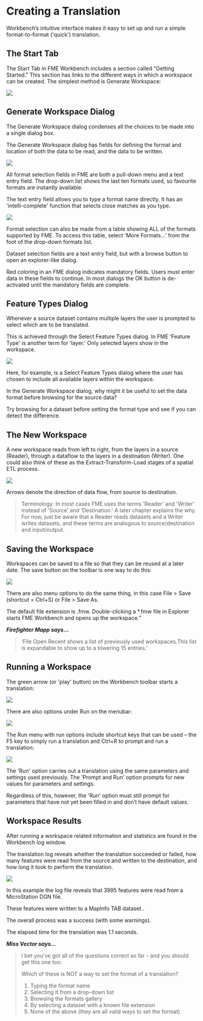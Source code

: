 # Creating a Translation #

Workbench’s intuitive interface makes it easy to set up and run a simple format-to-format ('quick') translation.

## The Start Tab ##
The Start Tab in FME Workbench includes a section called "Getting Started." This section has links to the different ways in which a workspace can be created. The simplest method is Generate Workspace:

![](https://raw.githubusercontent.com/FMEEvangelist/FME-Desktop-Basic-Training-Manual-Images/master/Img1.11.GettingStarted.png)

## Generate Workspace Dialog ##
The Generate Workspace dialog condenses all the choices to be made into a single dialog box.

The Generate Workspace dialog has fields for defining the format and location of both the data to be read, and the data to be written.

![](https://raw.githubusercontent.com/FMEEvangelist/FME-Desktop-Basic-Training-Manual-Images/master/Img1.12.GenerateWorkspaceDialog.png)

All format selection fields in FME are both a pull-down menu and a text entry field. The drop-down list shows the last ten formats used, so favourite formats are instantly available.

The text entry field allows you to type a format name directly. It has an 'intelli-complete' function that selects close matches as you type.

![](https://raw.githubusercontent.com/FMEEvangelist/FME-Desktop-Basic-Training-Manual-Images/master/Img1.13.FormatSelect.png)

Format selection can also be made from a table showing ALL of the formats supported by FME. To access this table, select 'More Formats...' from the foot of the drop-down formats list.

Dataset selection fields are a text entry field, but with a browse button to open an explorer-like dialog.

Red coloring in an FME dialog indicates mandatory fields. Users must enter data in these fields to continue. In most dialogs the OK button is de-activated until the mandatory fields are complete.
 
## Feature Types Dialog ##
Whenever a source dataset contains multiple layers the user is prompted to select which are to be translated.

This is achieved through the Select Feature Types dialog. In FME 'Feature Type' is another term for 'layer.' Only selected layers show in the workspace.

![](https://raw.githubusercontent.com/FMEEvangelist/FME-Desktop-Basic-Training-Manual-Images/master/Img1.14.FeatureTypeSelect.png)

Here, for example, is a Select Feature Types dialog where the user has chosen to include all available layers within the workspace.

In the Generate Workspace dialog, why might it be useful to set the data format before browsing for the source data?

Try browsing for a dataset before setting the format type and see if you can detect the difference.

 
## The New Workspace ##
A new workspace reads from left to right, from the layers in a source (Reader), through a dataflow to the layers in a destination (Writer). One could also think of these as the Extract-Transform-Load stages of a spatial ETL process.

![](https://raw.githubusercontent.com/FMEEvangelist/FME-Desktop-Basic-Training-Manual-Images/master/Img1.15.NewWorkspace.png)

Arrows denote the direction of data flow, from source to destination.

> Terminology: In most cases FME uses the terms 'Reader' and 'Writer' instead of 'Source’ and ‘Destination.' A later chapter explains the why. For now, just be aware that a Reader reads datasets and a Writer writes datasets, and these terms are analogous to source/destination and input/output.


## Saving the Workspace ##
Workspaces can be saved to a file so that they can be reused at a later date. The save button on the toolbar is one way to do this:

![](https://raw.githubusercontent.com/FMEEvangelist/FME-Desktop-Basic-Training-Manual-Images/master/Img1.16.SavingWorkspace.png)

There are also menu options to do the same thing, in this case File > Save (shortcut = Ctrl+S) or File > Save As.

The default file extension is .fmw. Double-clicking a *.fmw file in Explorer starts FME Workbench and opens up the workspace.”


***Firefighter Mapp says…***
> ‘File Open Recent shows a list of previously used workspaces.This list is expandable to show up to a towering 15 entries.’

 
## Running a Workspace ##

The green arrow (or 'play' button) on the Workbench toolbar starts a translation:

![](https://raw.githubusercontent.com/FMEEvangelist/FME-Desktop-Basic-Training-Manual-Images/master/Img1.17.RunningWorkspace.1.png)

There are also options under Run on the menubar:

![](https://raw.githubusercontent.com/FMEEvangelist/FME-Desktop-Basic-Training-Manual-Images/master/Img1.18.RunningWorkspace.2.png)

The Run menu with run options include shortcut keys that can be used – the F5 key to simply run a translation and Ctrl+R to prompt and run a translation:

![](https://raw.githubusercontent.com/FMEEvangelist/FME-Desktop-Basic-Training-Manual-Images/master/Img1.19.RunningWorkspace.3.png)

The 'Run' option carries out a translation using the same parameters and settings used previously. The 'Prompt and Run' option prompts for new values for parameters and settings.

Regardless of this, however, the 'Run' option must still prompt for parameters that have not yet been filled in and don’t have default values.

 
## Workspace Results ##
After running a workspace related information and statistics are found in the Workbench log window.

The translation log reveals whether the translation succeeded or failed, how many features were read from the source and written to the destination, and how long it took to perform the translation.

![](https://raw.githubusercontent.com/FMEEvangelist/FME-Desktop-Basic-Training-Manual-Images/master/Img1.20.TranslationResults.png)

In this example the log file reveals that 3995 features were read from a MicroStation DGN file.

These features were written to a MapInfo TAB dataset..

The overall process was a success (with some warnings).

The elapsed time for the translation was 1.1 seconds.

***Miss Vector says…***

> I bet you've got all of the questions correct so far - and you should get this one too: 
> 
> Which of these is NOT a way to set the format of a translation?
>
> 1. Typing the format name
> 2. Selecting it from a drop-down list
> 3. Browsing the formats gallery
> 4. By selecting a dataset with a known file extension
> 5. None of the above (they are all valid ways to set the format)